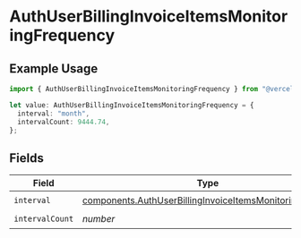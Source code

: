 # AuthUserBillingInvoiceItemsMonitoringFrequency

## Example Usage

```typescript
import { AuthUserBillingInvoiceItemsMonitoringFrequency } from "@vercel/sdk/models/components/authuser.js";

let value: AuthUserBillingInvoiceItemsMonitoringFrequency = {
  interval: "month",
  intervalCount: 9444.74,
};
```

## Fields

| Field                                                                                                                                | Type                                                                                                                                 | Required                                                                                                                             | Description                                                                                                                          |
| ------------------------------------------------------------------------------------------------------------------------------------ | ------------------------------------------------------------------------------------------------------------------------------------ | ------------------------------------------------------------------------------------------------------------------------------------ | ------------------------------------------------------------------------------------------------------------------------------------ |
| `interval`                                                                                                                           | [components.AuthUserBillingInvoiceItemsMonitoringInterval](../../models/components/authuserbillinginvoiceitemsmonitoringinterval.md) | :heavy_check_mark:                                                                                                                   | N/A                                                                                                                                  |
| `intervalCount`                                                                                                                      | *number*                                                                                                                             | :heavy_check_mark:                                                                                                                   | N/A                                                                                                                                  |